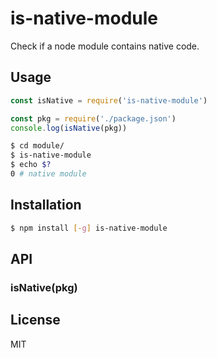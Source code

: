 
# is-native-module

Check if a node module contains native code.

## Usage

```js
const isNative = require('is-native-module')

const pkg = require('./package.json')
console.log(isNative(pkg))
```

```bash
$ cd module/
$ is-native-module
$ echo $?
0 # native module
```

## Installation

```bash
$ npm install [-g] is-native-module
```

## API

### isNative(pkg)

## License

MIT
